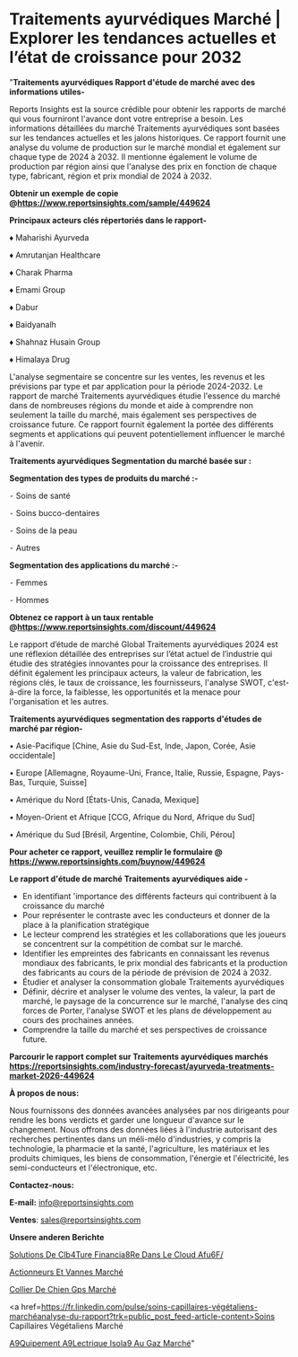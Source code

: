 # Traitements ayurvédiques Marché | Explorer les tendances actuelles et l’état de croissance pour 2032

"<strong>Traitements ayurvédiques Rapport d'étude de marché avec des informations utiles-</strong>

Reports Insights est la source crédible pour obtenir les rapports de marché qui vous fourniront l'avance dont votre entreprise a besoin. Les informations détaillées du marché Traitements ayurvédiques sont basées sur les tendances actuelles et les jalons historiques. Ce rapport fournit une analyse du volume de production sur le marché mondial et également sur chaque type de 2024 à 2032. Il mentionne également le volume de production par région ainsi que l'analyse des prix en fonction de chaque type, fabricant, région et prix mondial de 2024 à 2032.

<strong><b>Obtenir un exemple de copie @</b></strong><a href=https://www.reportsinsights.com/sample/449624><strong><b>https://www.reportsinsights.com/sample/449624</b></strong></a>

<b>Principaux acteurs clés répertoriés dans le rapport-</b>

<b> </b>♦ Maharishi Ayurveda

♦ Amrutanjan Healthcare

♦ Charak Pharma

♦ Emami Group

♦ Dabur

♦ Baidyanalh

♦ Shahnaz Husain Group

♦ Himalaya Drug

L'analyse segmentaire se concentre sur les ventes, les revenus et les prévisions par type et par application pour la période 2024-2032. Le rapport de marché Traitements ayurvédiques étudie l'essence du marché dans de nombreuses régions du monde et aide à comprendre non seulement la taille du marché, mais également ses perspectives de croissance future. Ce rapport fournit également la portée des différents segments et applications qui peuvent potentiellement influencer le marché à l'avenir.

<strong>Traitements ayurvédiques Segmentation du marché basée sur :</strong>

<strong>Segmentation des types de produits du marché :-</strong>

⁃ Soins de santé

⁃ Soins bucco-dentaires

⁃ Soins de la peau

⁃ Autres

<strong>Segmentation des applications du marché :-</strong>

⁃ Femmes

⁃ Hommes

<strong><b>Obtenez ce rapport à un taux rentable @</b></strong><a href=https://www.reportsinsights.com/discount/449624><strong><b>https://www.reportsinsights.com/discount/449624</b></strong></a>

Le rapport d’étude de marché Global Traitements ayurvédiques 2024 est une réflexion détaillée des entreprises sur l’état actuel de l’industrie qui étudie des stratégies innovantes pour la croissance des entreprises. Il définit également les principaux acteurs, la valeur de fabrication, les régions clés, le taux de croissance, les fournisseurs, l'analyse SWOT, c'est-à-dire la force, la faiblesse, les opportunités et la menace pour l'organisation et les autres.

<strong>Traitements ayurvédiques segmentation des rapports d'études de marché par région-</strong>

• Asie-Pacifique [Chine, Asie du Sud-Est, Inde, Japon, Corée, Asie occidentale]

• Europe [Allemagne, Royaume-Uni, France, Italie, Russie, Espagne, Pays-Bas, Turquie, Suisse]

• Amérique du Nord [États-Unis, Canada, Mexique]

• Moyen-Orient et Afrique [CCG, Afrique du Nord, Afrique du Sud]

• Amérique du Sud [Brésil, Argentine, Colombie, Chili, Pérou]

<strong>Pour acheter ce rapport, veuillez remplir le formulaire @   <a href=https://www.reportsinsights.com/buynow/449624>https://www.reportsinsights.com/buynow/449624</a></strong>

<strong>Le rapport d'étude de marché Traitements ayurvédiques aide -</strong>
<ul>
  <li>En identifiant 'importance des différents facteurs qui contribuent à la croissance du marché</li>
  <li>Pour représenter le contraste avec les conducteurs et donner de la place à la planification stratégique</li>
  <li>Le lecteur comprend les stratégies et les collaborations que les joueurs se concentrent sur la compétition de combat sur le marché.</li>
  <li>Identifier les empreintes des fabricants en connaissant les revenus mondiaux des fabricants, le prix mondial des fabricants et la production des fabricants au cours de la période de prévision de 2024 à 2032.</li>
  <li>Étudier et analyser la consommation globale Traitements ayurvédiques</li>
  <li>Définir, décrire et analyser le volume des ventes, la valeur, la part de marché, le paysage de la concurrence sur le marché, l'analyse des cinq forces de Porter, l'analyse SWOT et les plans de développement au cours des prochaines années.</li>
  <li>Comprendre la taille du marché et ses perspectives de croissance future.</li>
</ul>

<strong>Parcourir le rapport complet sur Traitements ayurvédiques marchés <a href=https://reportsinsights.com/industry-forecast/ayurveda-treatments-market-2026-449624>https://reportsinsights.com/industry-forecast/ayurveda-treatments-market-2026-449624</a></strong>

<strong>À propos de nous:</strong>

Nous fournissons des données avancées analysées par nos dirigeants pour rendre les bons verdicts et garder une longueur d'avance sur le changement. Nous offrons des données liées à l'industrie autorisant des recherches pertinentes dans un méli-mélo d'industries, y compris la technologie, la pharmacie et la santé, l'agriculture, les matériaux et les produits chimiques, les biens de consommation, l'énergie et l'électricité, les semi-conducteurs et l'électronique, etc.

<strong>Contactez-nous:</strong>

<strong>E-mail:</strong> <a href=mailto:info@reportsinsights.com>info@reportsinsights.com</a>

<strong>Ventes</strong>: <a href=mailto:sales@reportsinsights.com>sales@reportsinsights.com</a>

<strong>Unsere anderen Berichte</strong>

<a href=https://www.linkedin.com/pulse/solutions-de-cl%C3%B4ture-financi%C3%A8re-dans-le-cloud-afu6f/>Solutions De Clb4Ture Financia8Re Dans Le Cloud Afu6F/</a>

<a href=https://www.linkedin.com/pulse/actionneurs-et-vannes-march%C3%A9-2024-part-bb4hc/>Actionneurs Et Vannes Marché</a>

<a href=https://www.linkedin.com/pulse/collier-de-chien-gps-marché-2024-possibilités-briqc/>Collier De Chien Gps Marché</a>

<a href=https://fr.linkedin.com/pulse/soins-capillaires-végétaliens-marchéanalyse-du-rapport?trk=public_post_feed-article-content>Soins Capillaires Végétaliens Marché</a>

<a href=https://www.linkedin.com/pulse/%C3%A9quipement-%C3%A9lectrique-isol%C3%A9-au-gaz-march%C3%A9-aboef/>A9Quipement A9Lectrique Isola9 Au Gaz Marché</a>"
